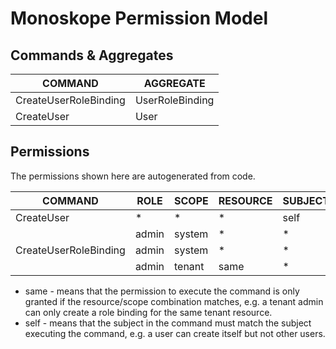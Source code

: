 # Monoskope Permission Model

## Commands & Aggregates

|        COMMAND        |    AGGREGATE    |
|-----------------------|-----------------|
| CreateUserRoleBinding | UserRoleBinding |
| CreateUser            | User            |

## Permissions

The permissions shown here are autogenerated from code.

|        COMMAND        | ROLE  | SCOPE  | RESOURCE | SUBJECT |
|-----------------------|-------|--------|----------|---------|
| CreateUser            | *     | *      | *        | self    |
|                       | admin | system | *        | *       |
| CreateUserRoleBinding | admin | system | *        | *       |
|                       | admin | tenant | same     | *       |

* same - means that the permission to execute the command is only granted if the resource/scope combination matches, e.g. a tenant admin can only create a role binding for the same tenant resource.
* self - means that the subject in the command must match the subject executing the command, e.g. a user can create itself but not other users.
